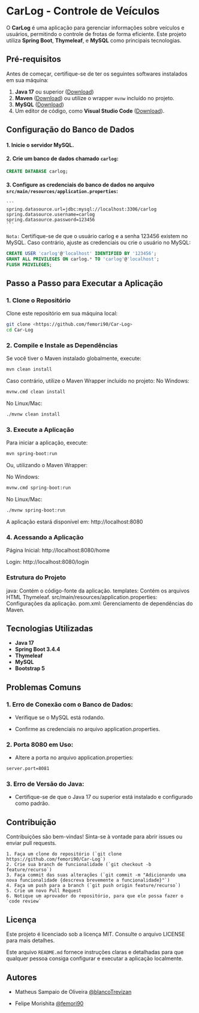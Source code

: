 # CarLog - Controle de Veículos

O **CarLog** é uma aplicação para gerenciar informações sobre veículos e usuários, permitindo o controle de frotas de forma eficiente. Este projeto utiliza **Spring Boot**, **Thymeleaf**, e **MySQL** como principais tecnologias.

## Pré-requisitos

Antes de começar, certifique-se de ter os seguintes softwares instalados em sua máquina:

1. **Java 17** ou superior ([Download](https://www.oracle.com/java/technologies/javase-downloads.html))
2. **Maven** ([Download](https://maven.apache.org/download.cgi)) ou utilize o wrapper `mvnw` incluído no projeto.
3. **MySQL** ([Download](https://dev.mysql.com/downloads/installer/))
4. Um editor de código, como **Visual Studio Code** ([Download](https://code.visualstudio.com/)).

## Configuração do Banco de Dados

#### 1. Inicie o servidor MySQL.
#### 2. Crie um banco de dados chamado `carlog`:
```sql
CREATE DATABASE carlog;
```
#### 3. Configure as credenciais do banco de dados no arquivo `src/main/resources/application.properties`:
    ```
    spring.datasource.url=jdbc:mysql://localhost:3306/carlog
    spring.datasource.username=carlog
    spring.datasource.password=123456 
    ```


`Nota:` Certifique-se de que o usuário carlog e a senha 123456 existem no MySQL. Caso contrário, ajuste as credenciais ou crie o usuário no MySQL:

  ```sql
  CREATE USER 'carlog'@'localhost' IDENTIFIED BY '123456';
  GRANT ALL PRIVILEGES ON carlog.* TO 'carlog'@'localhost';
  FLUSH PRIVILEGES;
  ```

## Passo a Passo para Executar a Aplicação
### 1. Clone o Repositório
Clone este repositório em sua máquina local:
```sh
git clone <https://github.com/femori90/Car-Log>
cd Car-Log
```

### 2. Compile e Instale as Dependências
Se você tiver o Maven instalado globalmente, execute:
```sh
mvn clean install
```

Caso contrário, utilize o Maven Wrapper incluído no projeto:
No Windows: 
```sh 
mvnw.cmd clean install
```
No Linux/Mac:
```sh 
./mvnw clean install
```

### 3. Execute a Aplicação
Para iniciar a aplicação, execute: 
```sh
mvn spring-boot:run
```

Ou, utilizando o Maven Wrapper:

No Windows: 
```sh
mvnw.cmd spring-boot:run
```

No Linux/Mac: 
```sh
./mvnw spring-boot:run
```

A aplicação estará disponível em: http://localhost:8080

### 4. Acessando a Aplicação
Página Inicial: http://localhost:8080/home

Login: http://localhost:8080/login

### Estrutura do Projeto
java: Contém o código-fonte da aplicação.
templates: Contém os arquivos HTML Thymeleaf.
src/main/resources/application.properties: Configurações da aplicação.
pom.xml: Gerenciamento de dependências do Maven.

## Tecnologias Utilizadas
* **Java 17**
* **Spring Boot 3.4.4**
* **Thymeleaf**
* **MySQL**
* **Bootstrap 5**

## Problemas Comuns
### 1. Erro de Conexão com o Banco de Dados:
- Verifique se o MySQL está rodando.

- Confirme as credenciais no arquivo application.properties.

### 2. Porta 8080 em Uso:
- Altere a porta no arquivo application.properties:
```sh 
server.port=8081
```

### 3. Erro de Versão do Java:
- Certifique-se de que o Java 17 ou superior está instalado e configurado como padrão.

## Contribuição
Contribuições são bem-vindas! Sinta-se à vontade para abrir issues ou enviar pull requests.

    1. Faça um clone do repositório (`git clone https://github.com/femori90/Car-Log`)
    2. Crie sua branch de funcionalidade (`git checkout -b feature/recurso`)
    3. Faça commit das suas alterações (`git commit -m "Adicionando uma nova funcionalidade {descreva brevemente a funcionalidade}"`)
    4. Faça um push para a branch (`git push origin feature/recurso`)
    5. Crie um novo Pull Request
    6. Notique um aprovador do repositório, para que ele possa fazer o `code review` 

## Licença
Este projeto é licenciado sob a licença MIT. Consulte o arquivo LICENSE para mais detalhes.

Este arquivo `README.md` fornece instruções claras e detalhadas para que qualquer pessoa consiga configurar e executar a aplicação localmente.

## Autores

- Matheus Sampaio de Oliveira [@blancoTrevizan](https://github.com/blancoTrevizan)

- Felipe Morishita [@femori90](https://github.com/femori90)


